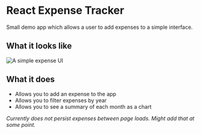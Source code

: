 # React Expense Tracker

Small demo app which allows a user to add expenses to a simple interface.

## What it looks like

![A simple expense UI](https://github.com/benwdev/react-expense-tracker/blob/main/expense-tracker-image.png)

## What it does

- Allows you to add an expense to the app
- Allows you to filter expenses by year
- Allows you to see a summary of each month as a chart

_Currently does not persist expenses between page loads. Might add that at some point._
